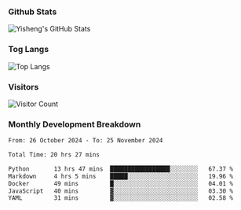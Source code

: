 ### Github Stats
![Yisheng's GitHub Stats](https://github-readme-stats-9qabuvhk1-gongyisheng.vercel.app/api?username=gongyisheng&count_private=true&show_icons=true)
### Tog Langs
![Top Langs](https://github-readme-stats-9qabuvhk1-gongyisheng.vercel.app/api/top-langs/?username=gongyisheng&layout=compact)
### Visitors
![Visitor Count](https://profile-counter.glitch.me/gongyisheng/count.svg)
### Monthly Development Breakdown
<!--START_SECTION:waka-->

```txt
From: 26 October 2024 - To: 25 November 2024

Total Time: 20 hrs 27 mins

Python       13 hrs 47 mins  █████████████████░░░░░░░░   67.37 %
Markdown     4 hrs 5 mins    █████░░░░░░░░░░░░░░░░░░░░   19.96 %
Docker       49 mins         █░░░░░░░░░░░░░░░░░░░░░░░░   04.01 %
JavaScript   40 mins         ▓░░░░░░░░░░░░░░░░░░░░░░░░   03.30 %
YAML         31 mins         ▓░░░░░░░░░░░░░░░░░░░░░░░░   02.58 %
```

<!--END_SECTION:waka-->
